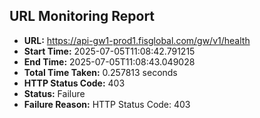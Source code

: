 ## URL Monitoring Report

- **URL:** https://api-gw1-prod1.fisglobal.com/gw/v1/health
- **Start Time:** 2025-07-05T11:08:42.791215
- **End Time:** 2025-07-05T11:08:43.049028
- **Total Time Taken:** 0.257813 seconds
- **HTTP Status Code:** 403
- **Status:** Failure
- **Failure Reason:** HTTP Status Code: 403
